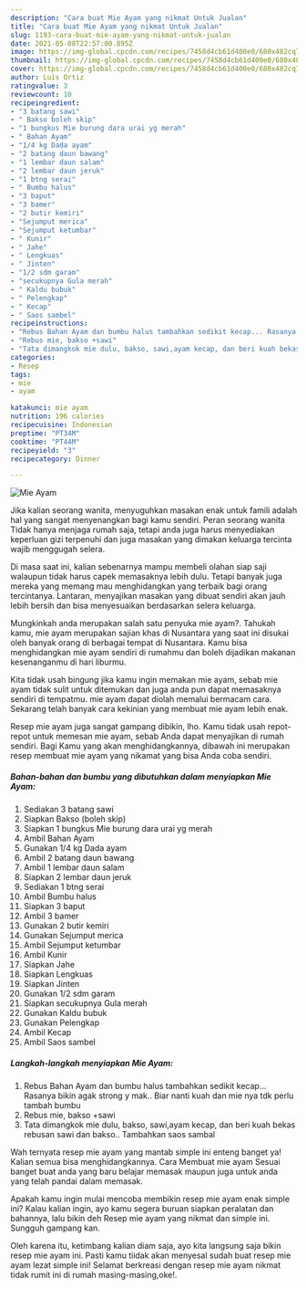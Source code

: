 ```yaml
---
description: "Cara buat Mie Ayam yang nikmat Untuk Jualan"
title: "Cara buat Mie Ayam yang nikmat Untuk Jualan"
slug: 1193-cara-buat-mie-ayam-yang-nikmat-untuk-jualan
date: 2021-05-08T22:57:00.895Z
image: https://img-global.cpcdn.com/recipes/7458d4cb61d400e0/680x482cq70/mie-ayam-foto-resep-utama.jpg
thumbnail: https://img-global.cpcdn.com/recipes/7458d4cb61d400e0/680x482cq70/mie-ayam-foto-resep-utama.jpg
cover: https://img-global.cpcdn.com/recipes/7458d4cb61d400e0/680x482cq70/mie-ayam-foto-resep-utama.jpg
author: Luis Ortiz
ratingvalue: 3
reviewcount: 10
recipeingredient:
- "3 batang sawi"
- " Bakso boleh skip"
- "1 bungkus Mie burung dara urai yg merah"
- " Bahan Ayam"
- "1/4 kg Dada ayam"
- "2 batang daun bawang"
- "1 lembar daun salam"
- "2 lembar daun jeruk"
- "1 btng serai"
- " Bumbu halus"
- "3 baput"
- "3 bamer"
- "2 butir kemiri"
- "Sejumput merica"
- "Sejumput ketumbar"
- " Kunir"
- " Jahe"
- " Lengkuas"
- " Jinten"
- "1/2 sdm garam"
- "secukupnya Gula merah"
- " Kaldu bubuk"
- " Pelengkap"
- " Kecap"
- " Saos sambel"
recipeinstructions:
- "Rebus Bahan Ayam dan bumbu halus tambahkan sedikit kecap... Rasanya bikin agak strong y mak.. Biar nanti kuah dan mie nya tdk perlu tambah bumbu"
- "Rebus mie, bakso +sawi"
- "Tata dimangkok mie dulu, bakso, sawi,ayam kecap, dan beri kuah bekas rebusan sawi dan bakso.. Tambahkan saos sambal"
categories:
- Resep
tags:
- mie
- ayam

katakunci: mie ayam 
nutrition: 196 calories
recipecuisine: Indonesian
preptime: "PT34M"
cooktime: "PT44M"
recipeyield: "3"
recipecategory: Dinner

---
```



![Mie Ayam](https://img-global.cpcdn.com/recipes/7458d4cb61d400e0/680x482cq70/mie-ayam-foto-resep-utama.jpg)

Jika kalian seorang wanita, menyuguhkan masakan enak untuk famili adalah hal yang sangat menyenangkan bagi kamu sendiri. Peran seorang  wanita Tidak hanya menjaga rumah saja, tetapi anda juga harus menyediakan keperluan gizi terpenuhi dan juga masakan yang dimakan keluarga tercinta wajib menggugah selera.

Di masa  saat ini, kalian sebenarnya mampu membeli olahan siap saji walaupun tidak harus capek memasaknya lebih dulu. Tetapi banyak juga mereka yang memang mau menghidangkan yang terbaik bagi orang tercintanya. Lantaran, menyajikan masakan yang dibuat sendiri akan jauh lebih bersih dan bisa menyesuaikan berdasarkan selera keluarga. 



Mungkinkah anda merupakan salah satu penyuka mie ayam?. Tahukah kamu, mie ayam merupakan sajian khas di Nusantara yang saat ini disukai oleh banyak orang di berbagai tempat di Nusantara. Kamu bisa menghidangkan mie ayam sendiri di rumahmu dan boleh dijadikan makanan kesenanganmu di hari liburmu.

Kita tidak usah bingung jika kamu ingin memakan mie ayam, sebab mie ayam tidak sulit untuk ditemukan dan juga anda pun dapat memasaknya sendiri di tempatmu. mie ayam dapat diolah memalui bermacam cara. Sekarang telah banyak cara kekinian yang membuat mie ayam lebih enak.

Resep mie ayam juga sangat gampang dibikin, lho. Kamu tidak usah repot-repot untuk memesan mie ayam, sebab Anda dapat menyajikan di rumah sendiri. Bagi Kamu yang akan menghidangkannya, dibawah ini merupakan resep membuat mie ayam yang nikamat yang bisa Anda coba sendiri.

<!--inarticleads1-->

##### Bahan-bahan dan bumbu yang dibutuhkan dalam menyiapkan Mie Ayam:

1. Sediakan 3 batang sawi
1. Siapkan  Bakso (boleh skip)
1. Siapkan 1 bungkus Mie burung dara urai yg merah
1. Ambil  Bahan Ayam
1. Gunakan 1/4 kg Dada ayam
1. Ambil 2 batang daun bawang
1. Ambil 1 lembar daun salam
1. Siapkan 2 lembar daun jeruk
1. Sediakan 1 btng serai
1. Ambil  Bumbu halus
1. Siapkan 3 baput
1. Ambil 3 bamer
1. Gunakan 2 butir kemiri
1. Gunakan Sejumput merica
1. Ambil Sejumput ketumbar
1. Ambil  Kunir
1. Siapkan  Jahe
1. Siapkan  Lengkuas
1. Siapkan  Jinten
1. Gunakan 1/2 sdm garam
1. Siapkan secukupnya Gula merah
1. Gunakan  Kaldu bubuk
1. Gunakan  Pelengkap
1. Ambil  Kecap
1. Ambil  Saos sambel




<!--inarticleads2-->

##### Langkah-langkah menyiapkan Mie Ayam:

1. Rebus Bahan Ayam dan bumbu halus tambahkan sedikit kecap... Rasanya bikin agak strong y mak.. Biar nanti kuah dan mie nya tdk perlu tambah bumbu
1. Rebus mie, bakso +sawi
1. Tata dimangkok mie dulu, bakso, sawi,ayam kecap, dan beri kuah bekas rebusan sawi dan bakso.. Tambahkan saos sambal




Wah ternyata resep mie ayam yang mantab simple ini enteng banget ya! Kalian semua bisa menghidangkannya. Cara Membuat mie ayam Sesuai banget buat anda yang baru belajar memasak maupun juga untuk anda yang telah pandai dalam memasak.

Apakah kamu ingin mulai mencoba membikin resep mie ayam enak simple ini? Kalau kalian ingin, ayo kamu segera buruan siapkan peralatan dan bahannya, lalu bikin deh Resep mie ayam yang nikmat dan simple ini. Sungguh gampang kan. 

Oleh karena itu, ketimbang kalian diam saja, ayo kita langsung saja bikin resep mie ayam ini. Pasti kamu tiidak akan menyesal sudah buat resep mie ayam lezat simple ini! Selamat berkreasi dengan resep mie ayam nikmat tidak rumit ini di rumah masing-masing,oke!.

